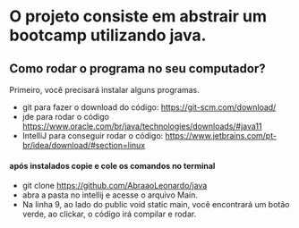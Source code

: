 # O projeto consiste em abstrair um bootcamp utilizando java.
## Como rodar o programa no seu computador?
Primeiro, você precisará instalar alguns programas.
+ git para fazer o download do código: https://git-scm.com/download/
+ jde para rodar o código https://www.oracle.com/br/java/technologies/downloads/#java11
+ IntelliJ para conseguir rodar o código: https://www.jetbrains.com/pt-br/idea/download/#section=linux

#### após instalados copie e cole os comandos no terminal
+ git clone https://github.com/AbraaoLeonardo/java
+ abra a pasta no intellij e acesse o arquivo Main.
+ Na linha 9, ao lado do public void static main, você encontrará um botão verde, ao clickar, o código irá compilar e rodar.